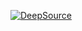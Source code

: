 [![DeepSource](https://deepsource.io/gh/V-core9/V-Web-Gears.svg/?label=resolved+issues&show_trend=true&token=fVdGVNFAtCj8wiGdwKQAg6vv)](https://deepsource.io/gh/V-core9/V-Web-Gears/)
